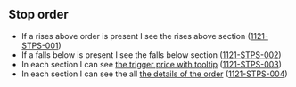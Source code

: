 ## Stop order

- If a rises above order is present I see the rises above section (<a name="1121-STPS-001" href="#1121-STPS-001">1121-STPS-001</a>)
- If a falls below is present I see the falls below section (<a name="1121-STPS-002" href="#1121-STPS-002">1121-STPS-002</a>)
- In each section I can see [the trigger price with tooltip](./1127-DECM-decimal_numbers.md) (<a name="1121-STPS-003" href="#1121-STPS-003">1121-STPS-003</a>)
- In each section I can see the all [the details of the order](#order-submission) (<a name="1121-STPS-004" href="#1121-STPS-004">1121-STPS-004</a>)
